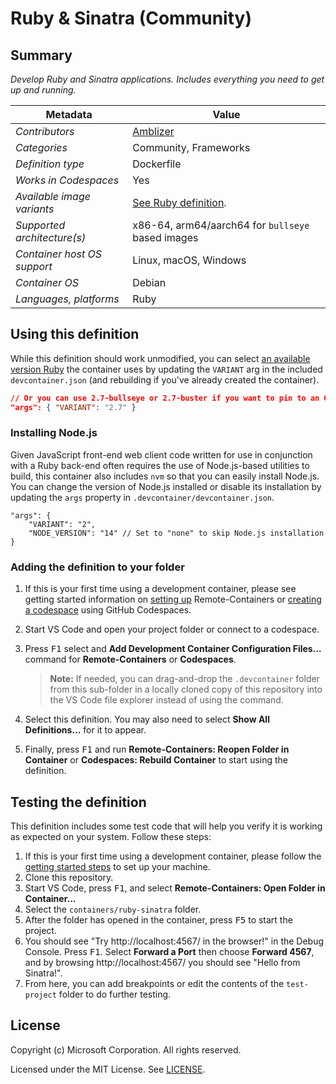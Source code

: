 # Ruby & Sinatra (Community)

## Summary

*Develop Ruby and Sinatra applications. Includes everything you need to get up and running.*

| Metadata | Value |  
|----------|-------|
| *Contributors* | [Amblizer][la] |
| *Categories* | Community, Frameworks |
| *Definition type* | Dockerfile |
| *Works in Codespaces* | Yes |
| *Available image variants* | [See Ruby definition](../ruby). |
| *Supported architecture(s)* | x86-64, arm64/aarch64 for `bullseye` based images |
| *Container host OS support* | Linux, macOS, Windows |
| *Container OS* | Debian |
| *Languages, platforms* | Ruby |

## Using this definition

While this definition should work unmodified, you can select [an available version Ruby](../ruby) the container uses by updating the `VARIANT` arg in the included `devcontainer.json` (and rebuilding if you've already created the container).

```json
// Or you can use 2.7-bullseye or 2.7-buster if you want to pin to an OS version
"args": { "VARIANT": "2.7" }
```

### Installing Node.js

Given JavaScript front-end web client code written for use in conjunction with a Ruby back-end often requires the use of Node.js-based utilities to build, this container also includes `nvm` so that you can easily install Node.js. You can change the version of Node.js installed or disable its installation by updating the `args` property in `.devcontainer/devcontainer.json`.

```jsonc
"args": {
    "VARIANT": "2",
    "NODE_VERSION": "14" // Set to "none" to skip Node.js installation
}
```

### Adding the definition to your folder

1. If this is your first time using a development container, please see getting started information on [setting up](https://aka.ms/vscode-remote/containers/getting-started) Remote-Containers or [creating a codespace](https://aka.ms/ghcs-open-codespace) using GitHub Codespaces.

2. Start VS Code and open your project folder or connect to a codespace.

3. Press <kbd>F1</kbd> select and **Add Development Container Configuration Files...** command for **Remote-Containers** or **Codespaces**.

   > **Note:** If needed, you can drag-and-drop the `.devcontainer` folder from this sub-folder in a locally cloned copy of this repository into the VS Code file explorer instead of using the command.

4. Select this definition. You may also need to select **Show All Definitions...** for it to appear.

5. Finally, press <kbd>F1</kbd> and run **Remote-Containers: Reopen Folder in Container** or **Codespaces: Rebuild Container** to start using the definition.

## Testing the definition

This definition includes some test code that will help you verify it is working as expected on your system. Follow these steps:

1. If this is your first time using a development container, please follow the [getting started steps](https://aka.ms/vscode-remote/containers/getting-started) to set up your machine.
2. Clone this repository.
3. Start VS Code, press <kbd>F1</kbd>, and select **Remote-Containers: Open Folder in Container...**
4. Select the `containers/ruby-sinatra` folder.
5. After the folder has opened in the container, press <kbd>F5</kbd> to start the project.
6. You should see "Try http://localhost:4567/ in the browser!" in the Debug Console. Press <kbd>F1</kbd>. Select **Forward a Port** then choose **Forward 4567**, and by browsing http://localhost:4567/ you should see "Hello from Sinatra!".
7. From here, you can add breakpoints or edit the contents of the `test-project` folder to do further testing.

## License

Copyright (c) Microsoft Corporation. All rights reserved.

Licensed under the MIT License. See [LICENSE](https://github.com/microsoft/vscode-dev-containers/blob/main/LICENSE).

<!-- links -->
[la]: https://code.mzhao.page/
